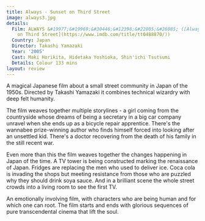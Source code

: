 ```yaml
---
title: Always - Sunset on Third Street
image: always3.jpg
details:
  Film: ALWAYS &#19977;&#19969;&#30446;&#12398;&#22805;&#26085; ([Always - Sunset
    on Third Street](https://www.imdb.com/title/tt0488870/))
  Country: Japan
  Director: Takashi Yamazaki
  Year: '2005'
  Cast: Maki Horikita, Hidetaka Yoshioka, Shin'ichi Tsutsumi
  Details: Colour 133 mins
layout: review
---
```

A magical Japanese film about a small street community in Japan of the 1950s. Directed by Takashi Yamazaki it combines technical wizardry with deep felt humanity.

The film weaves together multiple storylines - a girl coming from the countryside whose dreams of being a secretary in a big car company unravel when she ends up as a bicycle repair apprentice. There's the wannabee prize-winning author who finds himself forced into looking after an unsettled kid. There's a doctor recovering from the death of his family in the still recent war.

Even more than this the film weaves together the changes happening in Japan of the time. A TV tower is being constructed marking the renaissance of Japan. Fridges are replacing the men who used to deliver ice. Coca cola is invading the shops but meeting resistance from those who are puzzled why they should drink soya sauce. And in a brilliant scene the whole street crowds into a living room to see the first TV.

An emotionally involving film, with characters who are being human and for which one can root. The film starts and ends with glorious sequences of pure transcendental cinema that lift the soul.
